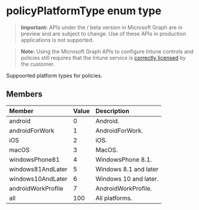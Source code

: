 ﻿# policyPlatformType enum type

> **Important:** APIs under the / beta version in Microsoft Graph are in preview and are subject to change. Use of these APIs in production applications is not supported.

> **Note:** Using the Microsoft Graph APIs to configure Intune controls and policies still requires that the Intune service is [correctly licensed](https://go.microsoft.com/fwlink/?linkid=839381) by the customer.

Suppoorted platform types for policies.
## Members
|Member|Value|Description|
|:---|:---|:---|
|android|0|Android.|
|androidForWork|1|AndroidForWork.|
|iOS|2|iOS.|
|macOS|3|MacOS.|
|windowsPhone81|4|WindowsPhone 8.1.|
|windows81AndLater|5|Windows 8.1 and later|
|windows10AndLater|6|Windows 10 and later.|
|androidWorkProfile|7|AndroidWorkProfile.|
|all|100|All platforms.|



